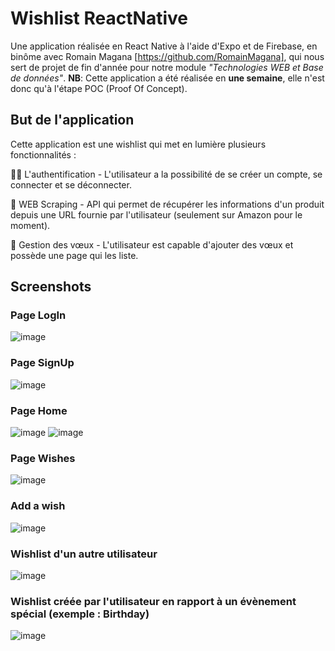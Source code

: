 # Wishlist ReactNative

Une application réalisée en React Native à l'aide d'Expo et de Firebase, en binôme avec Romain Magana [https://github.com/RomainMagana],
qui nous sert de projet de fin d'année pour notre module *"Technologies WEB et Base de données"*.
**NB**: Cette application a été réalisée en **une semaine**, elle n'est donc qu'à l'étape POC (Proof Of Concept).

## But de l'application

Cette application est une wishlist qui met en lumière plusieurs fonctionnalités : 

👨‍💻 L'authentification - L'utilisateur a la possibilité de se créer un compte, se connecter et se déconnecter.

🔎 WEB Scraping - API qui permet de récupérer les informations d'un produit depuis une URL fournie par l'utilisateur (seulement sur Amazon pour le moment).

🎁 Gestion des vœux - L'utilisateur est capable d'ajouter des vœux et possède une page qui les liste.

## Screenshots

### Page LogIn
![image](https://user-images.githubusercontent.com/84391974/169863044-083fb59b-27ef-44eb-a113-8654965fa513.png)
### Page SignUp
![image](https://user-images.githubusercontent.com/84391974/169863106-64cbd752-c609-4e10-8200-b4d212f543a5.png)
### Page Home
![image](https://user-images.githubusercontent.com/84391974/169865284-a3aa7fff-7ecf-4e16-ab69-eddd753d93cd.png)
![image](https://user-images.githubusercontent.com/84391974/169866521-f0fe1155-e54a-4870-baac-eae2081a0748.png)
### Page Wishes
![image](https://user-images.githubusercontent.com/84391974/169865497-2a292f6c-ff14-4584-ad03-2a13252b2030.png)
### Add a wish
![image](https://user-images.githubusercontent.com/84391974/169865542-2a96bf0e-0e80-4e5b-8fa2-553ea147500a.png)
### Wishlist d'un autre utilisateur
![image](https://user-images.githubusercontent.com/84391974/169865822-e9b97333-8aa5-4593-b48a-bb4f8a91896f.png)
### Wishlist créée par l'utilisateur en rapport à un évènement spécial (exemple : Birthday)
![image](https://user-images.githubusercontent.com/84391974/169865934-07e6ae66-07ec-4f4d-9b94-1f4ab66bfaac.png)


